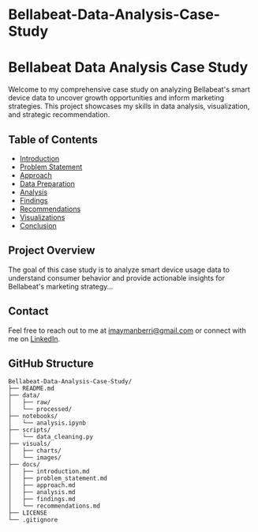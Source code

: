 # Bellabeat-Data-Analysis-Case-Study


# Bellabeat Data Analysis Case Study

Welcome to my comprehensive case study on analyzing Bellabeat's smart device data to uncover growth opportunities and inform marketing strategies. This project showcases my skills in data analysis, visualization, and strategic recommendation.

## Table of Contents
- [Introduction](docs/introduction.md)
- [Problem Statement](docs/problem_statement.md)
- [Approach](docs/approach.md)
- [Data Preparation](#data-preparation)
- [Analysis](docs/analysis.md)
- [Findings](docs/findings.md)
- [Recommendations](docs/recommendations.md)
- [Visualizations](#visualizations)
- [Conclusion](#conclusion)

## Project Overview
The goal of this case study is to analyze smart device usage data to understand consumer behavior and provide actionable insights for Bellabeat's marketing strategy...

## Contact
Feel free to reach out to me at [imaymanberri@gmail.com](mailto:imaymanberri@gmail.com) or connect with me on [LinkedIn](https://www.linkedin.com/in/aberri).



## GitHub Structure
```
Bellabeat-Data-Analysis-Case-Study/
├── README.md
├── data/
│   ├── raw/
│   └── processed/
├── notebooks/
│   └── analysis.ipynb
├── scripts/
│   └── data_cleaning.py
├── visuals/
│   ├── charts/
│   └── images/
├── docs/
│   ├── introduction.md
│   ├── problem_statement.md
│   ├── approach.md
│   ├── analysis.md
│   ├── findings.md
│   └── recommendations.md
├── LICENSE
└── .gitignore
```
